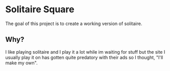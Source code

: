 # Solitaire Square

The goal of this project is to create a working version of solitaire.

## Why?

I like playing solitaire and I play it a lot while im waiting for stuff but the site I usually play it on has gotten quite predatory with their ads so I thought, "I'll make my own".
